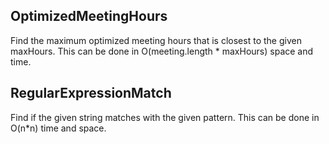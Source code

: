 ## OptimizedMeetingHours
Find the maximum optimized meeting hours that is closest to the given maxHours. This can be done in O(meeting.length * maxHours) space and time.

## RegularExpressionMatch
Find if the given string matches with the given pattern. This can be done in O(n*n) time and space.
